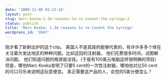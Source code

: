 ```yaml
---
date: '2009-11-08 01:13:16'
layout: post
slug: marc-koska-1-3m-reasons-to-re-invent-the-syringe-2
status: publish
title: 'Marc Koska: 1.3m reasons to re-invent the syringe'
wordpress_id: '9947'
---
```


刚才看了新鲜出炉的这个clip。
美国人不是其政府能够代表的，有许许多多个体在关注着欠发达地区的种种问题。比如这回的注射器。
他们花费很多时间，试图解决问题。
他们知道问题的根源是没钱。（于是有100美元电脑这样很明确的项目）
但是，哪怕Marc Koska发明了只要5 cent的一次性注射器，哪怕他对比50 cent的可口可乐来说明这玩意便宜。
真正需要这产品的人，会觉的5美分便宜么？

